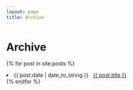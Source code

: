 ```yaml
---
layout: page
title: Archive
---
```


# Archive

{% for post in site.posts %}
<li><span>{{ post.date | date_to_string }}</span> &nbsp; <a href="{{ post.url }}">{{ post.title }}</a></li>
{% endfor %}
